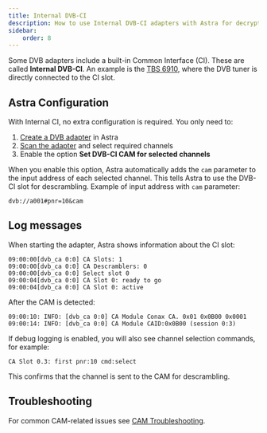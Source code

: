 ```yaml
---
title: Internal DVB-CI
description: How to use Internal DVB-CI adapters with Astra for decrypting channels
sidebar:
    order: 8
---
```


Some DVB adapters include a built-in Common Interface (CI). These are called **Internal DVB-CI**. An example is the [TBS 6910](https://www.tbsdtv.com/products/tbs6910-dvb-dual-tuner-pcie-card.html), where the DVB tuner is directly connected to the CI slot.

## Astra Configuration

With Internal CI, no extra configuration is required. You only need to:

1. [Create a DVB adapter](/en/astra/adapters/) in Astra
2. [Scan the adapter](/en/astra/adapters/scan/) and select required channels
3. Enable the option **Set DVB-CI CAM for selected channels**

When you enable this option, Astra automatically adds the `cam` parameter to the input address of each selected channel. This tells Astra to use the DVB-CI slot for descrambling. Example of input address with `cam` parameter:

```
dvb://a001#pnr=10&cam
```

## Log messages

When starting the adapter, Astra shows information about the CI slot:

```
09:00:00[dvb_ca 0:0] CA Slots: 1
09:00:00[dvb_ca 0:0] CA Descramblers: 0
09:00:00[dvb_ca 0:0] Select slot 0
09:00:04[dvb_ca 0:0] CA Slot 0: ready to go
09:00:04[dvb_ca 0:0] CA Slot 0: active
```

After the CAM is detected:

```
09:00:10: INFO: [dvb_ca 0:0] CA Module Conax CA. 0x01 0x0B00 0x0001
09:00:14: INFO: [dvb_ca 0:0] CA Module CAID:0x0B00 (session 0:3)
```

If debug logging is enabled, you will also see channel selection commands, for example:

```
CA Slot 0.3: first pnr:10 cmd:select
```

This confirms that the channel is sent to the CAM for descrambling.

## Troubleshooting

For common CAM-related issues see [CAM Troubleshooting](/en/astra/troubleshooting/cam/).
